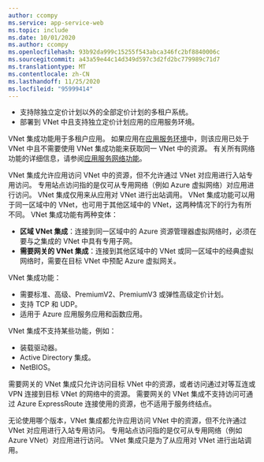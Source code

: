 ```yaml
---
author: ccompy
ms.service: app-service-web
ms.topic: include
ms.date: 10/01/2020
ms.author: ccompy
ms.openlocfilehash: 93b92da999c15255f543abca346fc2bf8840006c
ms.sourcegitcommit: a43a59e44c14d349d597c3d2fd2bc779989c71d7
ms.translationtype: MT
ms.contentlocale: zh-CN
ms.lasthandoff: 11/25/2020
ms.locfileid: "95999414"
---
```

* 支持除独立定价计划以外的全部定价计划的多租户系统。
* 部署到 VNet 中且支持独立定价计划应用的应用服务环境。

VNet 集成功能用于多租户应用。 如果应用在[应用服务环境][ASEintro]中，则该应用已处于 VNet 中且不需要使用 VNet 集成功能来获取同一 VNet 中的资源。 有关所有网络功能的详细信息，请参阅[应用服务网络功能][Networkingfeatures]。

VNet 集成允许应用访问 VNet 中的资源，但不允许通过 VNet 对应用进行入站专用访问。 专用站点访问指的是仅可从专用网络（例如 Azure 虚拟网络）对应用进行访问。 VNet 集成仅用来从应用对 VNet 进行出站调用。 VNet 集成功能可以用于同一区域中的 VNet，也可用于其他区域中的 VNet，这两种情况下的行为有所不同。 VNet 集成功能有两种变体：

* **区域 VNet 集成**：连接到同一区域中的 Azure 资源管理器虚拟网络时，必须在要与之集成的 VNet 中具有专用子网。
* **需要网关的 VNet 集成**：连接到其他区域中的 VNet 或同一区域中的经典虚拟网络时，需要在目标 VNet 中预配 Azure 虚拟网关。

VNet 集成功能：

* 需要标准、高级、PremiumV2、PremiumV3 或弹性高级定价计划。
* 支持 TCP 和 UDP。
* 适用于 Azure 应用服务应用和函数应用。

VNet 集成不支持某些功能，例如：

* 装载驱动器。
* Active Directory 集成。
* NetBIOS。

需要网关的 VNet 集成只允许访问目标 VNet 中的资源，或者访问通过对等互连或 VPN 连接到目标 VNet 的网络中的资源。 需要网关的 VNet 集成不支持访问可通过 Azure ExpressRoute 连接使用的资源，也不适用于服务终结点。

无论使用哪个版本，VNet 集成都允许应用访问 VNet 中的资源，但不允许通过 VNet 对应用进行入站专用访问。 专用站点访问指的是仅可从专用网络（例如 Azure VNet）对应用进行访问。 VNet 集成只是为了从应用对 VNet 进行出站调用。

<!--Links-->
[ASEintro]: ../articles/app-service/environment/intro.md
[Networkingfeatures]: ../articles/app-service/networking-features.md